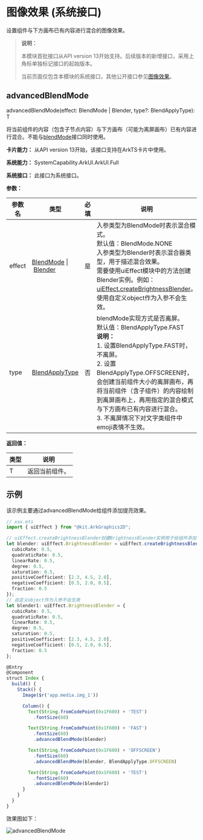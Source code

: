# 图像效果 (系统接口)
<!--Kit: ArkUI-->
<!--Subsystem: ArkUI-->
<!--Owner: @CCFFWW-->
<!--SE: @yangfan229-->
<!--TSE: @lxl007-->

设置组件与下方画布已有内容进行混合的图像效果。

> **说明：**
>
> 本模块首批接口从API version 13开始支持。后续版本的新增接口，采用上角标单独标记接口的起始版本。
>
> 当前页面仅包含本模块的系统接口，其他公开接口参见[图像效果](ts-universal-attributes-image-effect.md)。

## advancedBlendMode

advancedBlendMode(effect: BlendMode | Blender, type?: BlendApplyType): T

将当前组件的内容（包含子节点内容）与下方画布（可能为离屏画布）已有内容进行混合。不能与[blendMode](ts-universal-attributes-image-effect.md#blendmode11)接口同时使用。

**卡片能力：** 从API version 13开始，该接口支持在ArkTS卡片中使用。

**系统能力：** SystemCapability.ArkUI.ArkUI.Full

**系统接口：** 此接口为系统接口。

**参数：** 

| 参数名 | 类型                            | 必填 | 说明                                                         |
| ------ | ------------------------------- | ---- | ------------------------------------------------------------ |
| effect  | [BlendMode](ts-universal-attributes-image-effect.md#blendmode11枚举说明)&nbsp;\|&nbsp;[Blender](../../apis-arkgraphics2d/js-apis-uiEffect-sys.md#blender13)  | 是   | 入参类型为BlendMode时表示混合模式。<br/>默认值：BlendMode.NONE <br/>入参类型为Blender时表示混合器类型，用于描述混合效果。<br/>需要使用uiEffect模块中的方法创建Blender实例。例如：[uiEffect.createBrightnessBlender](../../apis-arkgraphics2d/js-apis-uiEffect-sys.md#uieffectcreatebrightnessblender)。使用自定义object作为入参不会生效。  |
| type   | [BlendApplyType](ts-universal-attributes-image-effect.md#blendapplytype11枚举说明)  |    否    | blendMode实现方式是否离屏。<br/>默认值：BlendApplyType.FAST<br/>**说明：**<br/>1. 设置BlendApplyType.FAST时，不离屏。<br/>2. 设置BlendApplyType.OFFSCREEN时，会创建当前组件大小的离屏画布，再将当前组件（含子组件）的内容绘制到离屏画布上，再用指定的混合模式与下方画布已有内容进行混合。<br/>3. 不离屏情况下对文字类组件中emoji表情不生效。     |

**返回值：**

| 类型 | 说明 |
| -------- | -------- |
| T | 返回当前组件。 |

## 示例

该示例主要通过advancedBlendMode给组件添加提亮效果。

```ts
// xxx.ets
import { uiEffect } from "@kit.ArkGraphics2D";

// uiEffect.createBrightnessBlender创建BrightnessBlender实例用于给组件添加提亮效果
let blender: uiEffect.BrightnessBlender = uiEffect.createBrightnessBlender({
  cubicRate: 0.5,
  quadraticRate: 0.5,
  linearRate: 0.5,
  degree: 0.5,
  saturation: 0.5,
  positiveCoefficient: [2.3, 4.5, 2.0],
  negativeCoefficient: [0.5, 2.0, 0.5],
  fraction: 0.5
});
// 自定义object作为入参不会生效
let blender1: uiEffect.BrightnessBlender = {
  cubicRate: 0.5,
  quadraticRate: 0.5,
  linearRate: 0.5,
  degree: 0.5,
  saturation: 0.5,
  positiveCoefficient: [2.3, 4.5, 2.0],
  negativeCoefficient: [0.5, 2.0, 0.5],
  fraction: 0.5
};

@Entry
@Component
struct Index {
  build() {
    Stack() {
      Image($r('app.media.img_1'))

      Column() {
        Text(String.fromCodePoint(0x1F600) + 'TEST')
          .fontSize(60)

        Text(String.fromCodePoint(0x1F600) + 'FAST')
          .fontSize(60)
          .advancedBlendMode(blender)

        Text(String.fromCodePoint(0x1F600) + 'OFFSCREEN')
          .fontSize(60)
          .advancedBlendMode(blender, BlendApplyType.OFFSCREEN)

        Text(String.fromCodePoint(0x1F600) + 'TEST')
          .fontSize(60)
          .advancedBlendMode(blender1)
      }
    }
  }
}
```

效果图如下：

![advancedBlendMode](figures/advancedBlendMode.jpg)